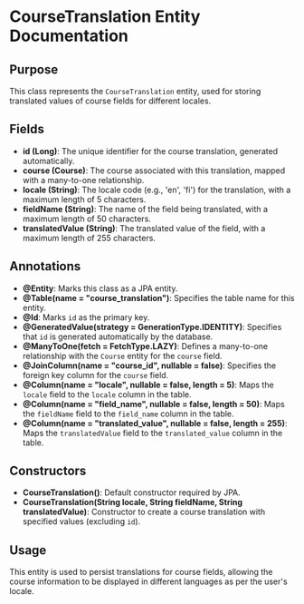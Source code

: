 # CourseTranslation Entity Documentation

## Purpose

This class represents the `CourseTranslation` entity, used for storing translated values of course fields for different locales.

## Fields

- **id (Long)**: The unique identifier for the course translation, generated automatically.
- **course (Course)**: The course associated with this translation, mapped with a many-to-one relationship.
- **locale (String)**: The locale code (e.g., 'en', 'fi') for the translation, with a maximum length of 5 characters.
- **fieldName (String)**: The name of the field being translated, with a maximum length of 50 characters.
- **translatedValue (String)**: The translated value of the field, with a maximum length of 255 characters.

## Annotations

- **@Entity**: Marks this class as a JPA entity.
- **@Table(name = "course_translation")**: Specifies the table name for this entity.
- **@Id**: Marks `id` as the primary key.
- **@GeneratedValue(strategy = GenerationType.IDENTITY)**: Specifies that `id` is generated automatically by the database.
- **@ManyToOne(fetch = FetchType.LAZY)**: Defines a many-to-one relationship with the `Course` entity for the `course` field.
- **@JoinColumn(name = "course_id", nullable = false)**: Specifies the foreign key column for the `course` field.
- **@Column(name = "locale", nullable = false, length = 5)**: Maps the `locale` field to the `locale` column in the table.
- **@Column(name = "field_name", nullable = false, length = 50)**: Maps the `fieldName` field to the `field_name` column in the table.
- **@Column(name = "translated_value", nullable = false, length = 255)**: Maps the `translatedValue` field to the `translated_value` column in the table.

## Constructors

- **CourseTranslation()**: Default constructor required by JPA.
- **CourseTranslation(String locale, String fieldName, String translatedValue)**: Constructor to create a course translation with specified values (excluding `id`).

## Usage

This entity is used to persist translations for course fields, allowing the course information to be displayed in different languages as per the user's locale.

